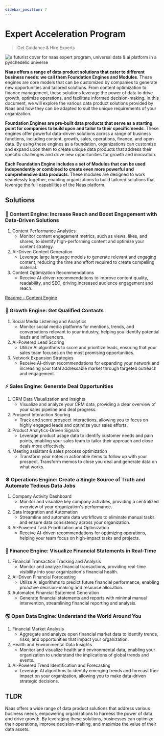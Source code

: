 ```yaml
---
sidebar_position: 7
---
```


# Expert Acceleration Program
> Get Guidance & Hire Experts

![a futurist cover for naas expert program, universal data & ai platform in a pyschedelic universe](https://media.discordapp.net/attachments/1084579666175729694/1107809132116983818/jeymassa_a_futurist_cover_for_naas_expert_offering_universal_da_03a06f6c-b280-4b00-b0d6-9cdd6c949cb8.png?width=2180&height=1246)


**Naas offers a range of data product solutions that cater to different business needs: we call them Foundation Engines and Modules**. These engines are core models that can be customized by companies to generate new opportunities and tailored solutions. From content optimization to finance management, these solutions leverage the power of data to drive growth, optimize operations, and facilitate informed decision-making. In this document, we will explore the various data product solutions provided by Naas and how they can be adapted to suit the unique requirements of your organization.

**Foundation Engines are pre-built data products that serve as a starting point for companies** **to build upon and tailor to their specific needs**. These engines offer powerful data-driven solutions across a range of business functions, including content, growth, sales, operations, finance, and open data. By using these engines as a foundation, organizations can customize and expand upon them to create unique data products that address their specific challenges and drive new opportunities for growth and innovation.

**Each Foundation Engine includes a set of Modules that can be used independently or combined to create even more powerful and comprehensive data products**. These modules are designed to work seamlessly together, enabling organizations to build tailored solutions that leverage the full capabilities of the Naas platform. 

## Solutions

### 📲 Content Engine: Increase Reach and Boost Engagement with Data-Driven Solutions

1. Content Performance Analytics
    - Monitor content engagement metrics, such as views, likes, and shares, to identify high-performing content and optimize your content strategy.
2. AI-Driven Content Generation
    - Leverage large language models to generate relevant and engaging content, reducing the time and effort required to create compelling material.
3. Content Optimization Recommendations
    - Receive AI-driven recommendations to improve content quality, readability, and SEO, driving increased audience engagement and reach.

[Readme - Content Engine ](https://www.notion.so/Readme-Content-Engine-a120b991678f4c4f8d96d7bf204dbccb)

### 🚀 Growth Engine: Get Qualified Contacts

1. Social Media Listening and Analytics
    - Monitor social media platforms for mentions, trends, and conversations relevant to your industry, helping you identify potential leads and influencers.
2. AI-Powered Lead Scoring
    - Utilize AI algorithms to score and prioritize leads, ensuring that your sales team focuses on the most promising opportunities.
3. Network Expansion Strategies
    - Receive AI-driven recommendations for expanding your network and increasing your total addressable market through targeted outreach and engagement.

### ⚡️ Sales Engine: Generate Deal Opportunities

1. CRM Data Visualization and Insights
    - Visualize and analyze your CRM data, providing a clear overview of your sales pipeline and deal progress.
2. Prospect Interaction Scoring
    - Track and score prospect interactions, allowing you to focus on highly engaged leads and optimize your sales efforts.
3. Product Analytics-Driven Signals
    - Leverage product usage data to identify customer needs and pain points, enabling your sales team to tailor their approach and close deals more effectively.
4. Meeting assistant & sales process optimization 
    - Transform your notes in actionable items to follow up with your prospect. Transform memos to close you deal and generate data on what works.

### ⚙️ Operations Engine: Create a Single Source of Truth and Automate Tedious Data Jobs

1. Company Activity Dashboard
    - Monitor and visualize key company activities, providing a centralized overview of your organization's performance.
2. Data Integration and Automation
    - Streamline and automate data workflows to eliminate manual tasks and ensure data consistency across your organization.
3. AI-Powered Task Prioritization and Optimization
    - Receive AI-driven recommendations for optimizing operations, helping your team focus on high-impact tasks and projects.

### 🤑 Finance Engine: Visualize Financial Statements in Real-Time

1. Financial Transaction Tracking and Analysis
    - Monitor and analyze financial transactions, providing real-time visibility into your organization's financial health.
2. AI-Driven Financial Forecasting
    - Utilize AI algorithms to predict future financial performance, enabling proactive decision-making and resource allocation.
3. Automated Financial Statement Generation
    - Generate financial statements and reports with minimal manual intervention, streamlining financial reporting and analysis.

### 🌎 Open Data Engine: Understand the World Around You

1. Financial Market Analysis
    - Aggregate and analyze open financial market data to identify trends, risks, and opportunities that impact your organization.
2. Health and Environmental Data Insights
    - Monitor and visualize health and environmental data, enabling your organization to understand the implications of global trends and events.
3. AI-Powered Trend Identification and Forecasting
    - Leverage AI algorithms to identify emerging trends and forecast their impact on your organization, allowing you to make data-driven strategic decisions.

## TLDR

Naas offers a wide range of data product solutions that address various business needs, empowering organizations to harness the power of data and drive growth. By leveraging these solutions, businesses can optimize their operations, improve decision-making, and maximize the value of their data assets.